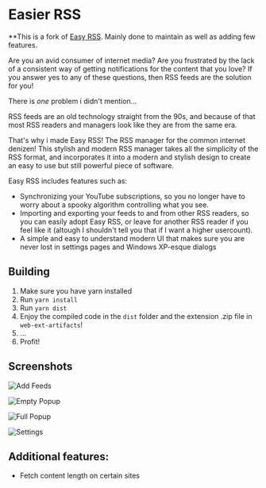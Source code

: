 # Easier RSS

**This is a fork of [Easy RSS](https://github.com/arguablykomodo/easy-rss).
Mainly done to maintain as well as adding few features.

Are you an avid consumer of internet media? Are you frustrated by the lack of a
consistent way of getting notifications for the content that you love? If you
answer yes to any of these questions, then RSS feeds are the solution for you!

There is _one_ problem i didn't mention...

RSS feeds are an old technology straight from the 90s, and because of that most
RSS readers and managers look like they are from the same era.

That's why i made Easy RSS! The RSS manager for the common internet denizen!
This stylish and modern RSS manager takes all the simplicity of the RSS format,
and incorporates it into a modern and stylish design to create an easy to use
but still powerful piece of software.

Easy RSS includes features such as:

- Synchronizing your YouTube subscriptions, so you no longer have to worry
  about a spooky algorithm controlling what you see.
- Importing and exporting your feeds to and from other RSS readers, so you can
  easily adopt Easy RSS, or leave for another RSS reader if you feel like it
  (altough I shouldn't tell you that if I want a higher usercount).
- A simple and easy to understand modern UI that makes sure you are never lost
  in settings pages and Windows XP-esque dialogs

## Building

1. Make sure you have yarn installed
2. Run `yarn install`
3. Run `yarn dist`
4. Enjoy the compiled code in the `dist` folder and the extension .zip file in `web-ext-artifacts`!
5. ...
6. Profit!

## Screenshots

![Add Feeds](images/add_feeds.png "Add Feeds")

![Empty Popup](images/empty_popup.png "Empty Popup")

![Full Popup](images/full_popup.png "Full Popup")

![Settings](images/settings.png "Settings")

## Additional features:

- Fetch content length on certain sites
